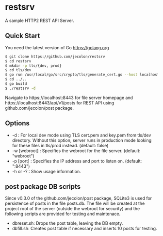 # restsrv
A sample HTTP2 REST API Server.

## Quick Start
You need the latest version of Go https://golang.org

```bash
$ git clone https://github.com/jecolon/restsrv
$ cd restsrv
$ mkdir -p tls/{dev, prod}
$ cd tls/dev
$ go run /usr/local/go/src/crypto/tls/generate_cert.go --host localhost
$ cd ../..
$ go build
$ ./restsrv -d
```

Navigate to https://localhost:8443 for file server homepage and 
https://localhost:8443/api/v1/posts for REST API using github.com/jecolon/post package.

## Options

* -d : For local dev mode using TLS cert.pem and key.pem from tls/dev directory.
Without this option, server runs in production mode looking for these files in 
tls/prod instead. (default: false)
* -w [webroot] : Specifies the webroot for the file server. (default: "webroot")
* -p [port] : Specifies the IP address and port to listen on. (default: ":8443")
* -h or -? : Show usage information.

## post package DB scripts

Since v0.3.0 of the github.com/jecolon/post package, SQLite3 is used for persistence of posts in the file posts.db.
The file will be created at the project root of the server (outside the webroot for security) and the following scripts are
provided for testing and maintenace.

* dbreset.sh: Drops the post table, leaving the DB empty.
* dbfill.sh: Creates post table if necessary and inserts 10 posts for testing.
